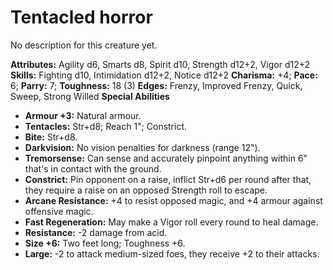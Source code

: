 # Tentacled horror

No description for this creature yet.

**Attributes:** Agility d6, Smarts d8, Spirit d10, Strength d12+2, Vigor
d12+2
**Skills:** Fighting d10, Intimidation d12+2, Notice d12+2
**Charisma:** +4; **Pace:** 6; **Parry:** 7; **Toughness:** 18 (3)
**Edges:** Frenzy, Improved Frenzy, Quick, Sweep, Strong Willed
**Special Abilities**

- **Armour +3:** Natural armour.
- **Tentacles:** Str+d8; Reach 1"; Constrict.
- **Bite:** Str+d8.
- **Darkvision:** No vision penalties for darkness (range 12").
- **Tremorsense:** Can sense and accurately pinpoint anything within 6"
that's in contact with the ground.
- **Constrict:** Pin opponent on a raise, inflict Str+d6 per round after
that, they require a raise on an opposed Strength roll to escape.
- **Arcane Resistance:** +4 to resist opposed magic, and +4 armour
against offensive magic.
- **Fast Regeneration:** May make a Vigor roll every round to heal
damage.
- **Resistance:** -2 damage from acid.
- **Size +6:** Two feet long; Toughness +6.
- **Large:** -2 to attack medium-sized foes, they receive +2 to their
attacks.
